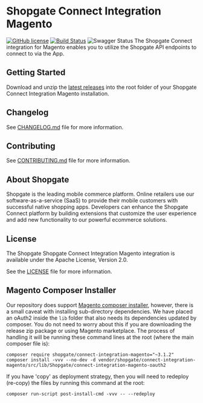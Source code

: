 # Shopgate Connect Integration Magento

[![GitHub license](http://dmlc.github.io/img/apache2.svg)](LICENSE)
[![Build Status](https://travis-ci.org/shopgate/connect-integration-magento.svg?branch=master)](https://travis-ci.org/shopgate/connect-integration-magento)
![Swagger Status](http://online.swagger.io/validator?url=https://raw.githubusercontent.com/shopgate/connect-integration-magento/master/docs/swagger.yaml")
The Shopgate Connect integration for Magento enables you to utilize the Shopgate API endpoints to connect to via the App.

## Getting Started
Download and unzip the [latest releases](https://github.com/shopgate/connect-integration-magento/releases/latest) into the root folder of your Shopgate Connect Integration Magento installation.

## Changelog

See [CHANGELOG.md](CHANGELOG.md) file for more information.

## Contributing

See [CONTRIBUTING.md](docs/CONTRIBUTING.md) file for more information.

## About Shopgate

Shopgate is the leading mobile commerce platform. Online retailers use our software-as-a-service (SaaS) to provide their mobile customers with successful native shopping apps. Developers can enhance the Shopgate Connect platform by building extensions that customize the user experience and add new functionality to our powerful ecommerce solutions.

## License

The Shopgate Shopgate Connect Integration Magento integration is available under the Apache License, Version 2.0.

See the [LICENSE](LICENSE) file for more information.

## Magento Composer Installer

Our repository does support [Magento composer installer](https://github.com/Cotya/magento-composer-installer), however, there is a small caveat with installing sub-directory dependencies. We have placed an oAuth2 inside the `lib` folder that also needs its dependencies updated by composer. You do not need to worry about this if you are downloading the release zip package or using Magento marketplace. The process of handling it will be running these command lines at the root (where the main composer file is):

```
composer require shopgate/connect-integration-magento="~3.1.2"
composer install -vvv --no-dev -d vendor/shopgate/connect-integration-magento/src/lib/Shopgate/connect-integration-magento-oauth2
```

If you have 'copy' as deployment strategy, then you will need to redeploy (re-copy) the files by running this command at the root:
```
composer run-script post-install-cmd -vvv -- --redeploy
```
